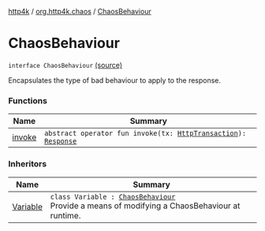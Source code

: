 [http4k](../../index.md) / [org.http4k.chaos](../index.md) / [ChaosBehaviour](./index.md)

# ChaosBehaviour

`interface ChaosBehaviour` [(source)](https://github.com/http4k/http4k/blob/master/http4k-testing-chaos/src/main/kotlin/org/http4k/chaos/ChaosBehaviours.kt#L20)

Encapsulates the type of bad behaviour to apply to the response.

### Functions

| Name | Summary |
|---|---|
| [invoke](invoke.md) | `abstract operator fun invoke(tx: `[`HttpTransaction`](../../org.http4k.core/-http-transaction/index.md)`): `[`Response`](../../org.http4k.core/-response/index.md) |

### Inheritors

| Name | Summary |
|---|---|
| [Variable](../-chaos-behaviours/-variable/index.md) | `class Variable : `[`ChaosBehaviour`](./index.md)<br>Provide a means of modifying a ChaosBehaviour at runtime. |
